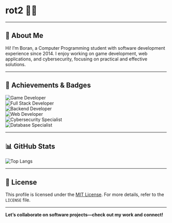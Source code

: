 # rot2 👨‍💻

---

## 🌟 About Me
Hi! I’m Boran, a Computer Programming student with software development experience since 2014. I enjoy working on game development, web applications, and cybersecurity, focusing on practical and effective solutions.

---

## 🎯 Achievements & Badges
![Game Developer](https://img.shields.io/badge/Game%20Developer-Unity-yellow)  
![Full Stack Developer](https://img.shields.io/badge/Full%20Stack%20Developer-HTML5%2FCSS-purple)  
![Backend Developer](https://img.shields.io/badge/Backend%20Developer-.NET%20Core-orange)  
![Web Developer](https://img.shields.io/badge/Web%20Developer-Python%2FDjango%2FRuby%20on%20Rails-lightblue)  
![Cybersecurity Specialist](https://img.shields.io/badge/Cybersecurity%20Specialist-Kali%20Linux%2FMetasploit-red)  
![Database Specialist](https://img.shields.io/badge/Database%20Specialist-SQL-green)  

---

## 📊 GitHub Stats

![Top Langs](https://github-readme-stats.vercel.app/api/top-langs/?username=rot2&layout=compact&theme=dracula)

---

## 📜 License
This profile is licensed under the [MIT License](LICENSE). For more details, refer to the `LICENSE` file.

---

**Let’s collaborate on software projects—check out my work and connect!**
